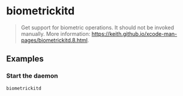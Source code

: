 # biometrickitd

> Get support for biometric operations. It should not be invoked manually. More information: <https://keith.github.io/xcode-man-pages/biometrickitd.8.html>.

## Examples

### Start the daemon

```bash
biometrickitd
```
